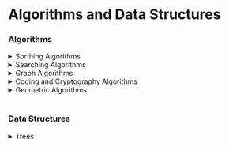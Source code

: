 # Algorithms and Data Structures
### Algorithms
<details>
    <summary>Sorthing Algorithms</summary>
    <ul>
        <li> <a href="https://github.com/msfurnadzhiev/algorithms_and_data_structures/blob/master/Algorithms/Sorting%20Algorithms/SELECTION_SORT.cpp">Selecting sort</a> </li>
        <li> <a href="https://github.com/msfurnadzhiev/algorithms_and_data_structures/blob/master/Algorithms/Sorting%20Algorithms/INSERTION_SORT.cpp">Insertion sort</a> </li>
        <li> <a href="https://github.com/msfurnadzhiev/algorithms_and_data_structures/blob/master/Algorithms/Sorting%20Algorithms/MERGE_SORT.cpp">Merge sort</a> </li>
        <li> <a href="https://github.com/msfurnadzhiev/algorithms_and_data_structures/blob/master/Algorithms/Sorting%20Algorithms/HEAP_SORT.cpp">Heap sort</a> </li>
        <li> <a href="https://github.com/msfurnadzhiev/algorithms_and_data_structures/blob/master/Algorithms/Sorting%20Algorithms/">Quick sort</a> </li>
        <li> <a href="https://github.com/msfurnadzhiev/algorithms_and_data_structures/blob/master/Algorithms/Sorting%20Algorithms/COUNTING_SORT.cpp">Counting sort</a> </li>
        <li> <a href="https://github.com/msfurnadzhiev/algorithms_and_data_structures/blob/master/Algorithms/Sorting%20Algorithms/BUCKET_SORT.cpp">Bucket sort</a> </li>
    </ul>
</details>

<details>
    <summary>Searching Algorithms</summary>
    <ul>
        <li> <a href="https://github.com/msfurnadzhiev/algorithms_and_data_structures/blob/master/Algorithms/Searching%20Algorithms/binary_search.py">Binary search</a> </li>
        <li> <a href="https://github.com/msfurnadzhiev/algorithms_and_data_structures/blob/master/Algorithms/Searching%20Algorithms/interpolation_search.py">Interpolation search</a> </li>
        <li> String-Searching </li>
        <ul>
            <li> <a href="https://github.com/msfurnadzhiev/algorithms_and_data_structures/blob/master/Algorithms/Searching%20Algorithms/RABIN_KARP_ALGORITHM.cpp">Rabin-Karp algorithm</a> </li>
            <li> <a href="https://github.com/msfurnadzhiev/algorithms_and_data_structures/blob/master/Algorithms/Searching%20Algorithms/KNUTH_MORRIS_PRATT_ALGORITHM.cpp">Knuth-Morris-Pratt algorithm</a> </li>
            <li> <a href="https://github.com/msfurnadzhiev/algorithms_and_data_structures/blob/master/Algorithms/Searching%20Algorithms/boyer_moore.py" > Boyer-Moore algorithm </a> </li>
        </ul>
    </ul>
</details>


<details>
    <summary>Graph Algorithms</summary>
    <ul>
        <li> <a href="https://github.com/msfurnadzhiev/algorithms_and_data_structures/blob/master/Algorithms/Graph%20Algorithms/BREADTH_FIRST_SEARCH.cpp">Breadth-first search</a> </li>
        <li> <a href="https://github.com/msfurnadzhiev/algorithms_and_data_structures/blob/master/Algorithms/Graph%20Algorithms/DEPTH_FIRST_SEARCH.cpp">Depth-first search</a> </li>
        <li> <a href="https://github.com/msfurnadzhiev/algorithms_and_data_structures/blob/master/Algorithms/Graph%20Algorithms/TOPOLOGICAL_SORT.cpp">Topological sort</a> </li>
        <li> <a href="https://github.com/msfurnadzhiev/algorithms_and_data_structures/blob/master/Algorithms/Graph%20Algorithms/DIJKSTRA.cpp">Dijkstra's algorithm</a> </li>
        <li> <a href="https://github.com/msfurnadzhiev/algorithms_and_data_structures/blob/master/Algorithms/Graph%20Algorithms/FLOYD_WARSHALL.cpp">Floyd–Warshall algorithm</a> </li>
        <li> Kruskal's algorithm </li>
    </ul>
</details>

<details>
    <summary>Coding and Cryptography Algorithms</summary>
    <ul>
        <li> Huffman coding </li>
        <li> <a href="https://github.com/msfurnadzhiev/algorithms_and_data_structures/blob/master/Algorithms/Cryptography%20Algorithms/RSA.py">Rivest–Shamir–Adleman (RSA) cryptosystem</a> </li>
    </ul>
</details>

<details>
    <summary>Geometric Algorithms</summary>
    <ul>
        <li> <a href="https://github.com/msfurnadzhiev/algorithms_and_data_structures/blob/master/Algorithms/Geometric%20Algorithms/WelzlAlgorithm.cpp">Welzl's algorithm (smallest-circle problem)</a> </li>
    </ul>
</details>

<br/>

### Data Structures
<details>
    <summary>Trees</summary>
    <ul>
        <li>Binary Search Trees</li>
            <ul>
                <li> AVL Tree </li>
                <li> Red-Black Tree </li>
                <li> Splay Tree </li>
            </ul>
        <li>Heaps</li>
            <ul>
                <li> <a href="https://github.com/msfurnadzhiev/algorithms_and_data_structures/blob/master/Data%20Structures/Non-Linear%20Data%20Structures/Trees/Heap/binary_heap.py"> Binary Heap </a> </li>
                <li> <a href="https://github.com/msfurnadzhiev/algorithms_and_data_structures/blob/master/Data%20Structures/Non-Linear%20Data%20Structures/Trees/Heap/binomial_heap.py"> Binomial Heap </a> </li>
                <li> Fibonacci Heap  </li>
            </ul>   
    </ul>
</details>

